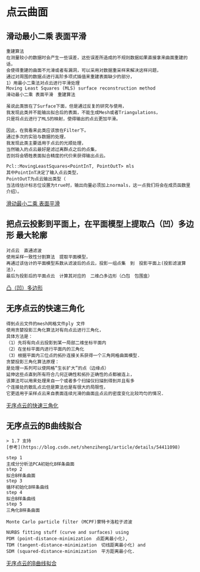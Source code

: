 # 点云曲面
## 滑动最小二乘 表面平滑
    重建算法
    在测量较小的数据时会产生一些误差，这些误差所造成的不规则数据如果直接拿来曲面重建的话，
    会使得重建的曲面不光滑或者有漏洞，可以采用对数据重采样来解决这样问题，
    通过对周围的数据点进行高阶多项式插值来重建表面缺少的部分，
    1）用最小二乘法对点云进行平滑处理
    Moving Least Squares (MLS) surface reconstruction method 
    滑动最小二乘 表面平滑　重建算法

    虽说此类放在了Surface下面，但是通过反复的研究与使用，
    我发现此类并不能输出拟合后的表面，不能生成Mesh或者Triangulations，
    只是将点云进行了MLS的映射，使得输出的点云更加平滑。

    因此，在我看来此类应该放在Filter下。
    通过多次的实验与数据的处理，
    我发现此类主要适用于点云的光顺处理，
    当然输入的点云最好是滤过离群点之后的点集，
    否则将会牺牲表面拟合精度的代价来获得输出点云。

    Pcl::MovingLeastSquares<PointInT, PointOutT> mls
    其中PointInT决定了输入点云类型，
    PointOutT为点云输出类型（
    当法线估计标志位设置为true时，输出向量必须加上normals，这一点我们将会在成员函数里介绍）。
[滑动最小二乘 表面平滑](resampling.cpp)

## 把点云投影到平面上，在平面模型上提取凸（凹）多边形 最大轮廓

    对点云　直通滤波
    使用采样一致性分割算法　提取平面模型，
    再通过该估计的平面模型系数从滤波后的点云，投影一组点集　到　投影平面上(投影滤波算法)，
    最后为投影后的平面点云　计算其对应的　二维凸多边形（凸包　包围盒）
[凸（凹）多边形 ](convex_hull2d.cpp)

## 无序点云的快速三角化  
    得到点云文件的mesh网格文件ply 文件
    使用贪婪投影三角化算法对有向点云进行三角化，
    具体方法是：
    （1）先将有向点云投影到某一局部二维坐标平面内
    （2）在坐标平面内进行平面内的三角化
    （3）根据平面内三位点的拓扑连接关系获得一个三角网格曲面模型.
    贪婪投影三角化算法原理：
    是处理一系列可以使网格“生长扩大”的点（边缘点）
    延伸这些点直到所有符合几何正确性和拓扑正确性的点都被连上，
    该算法可以用来处理来自一个或者多个扫描仪扫描到得到并且有多
    个连接处的散乱点云但是算法也是有很大的局限性，
    它更适用于采样点云来自表面连续光滑的曲面且点云的密度变化比较均匀的情况.
[无序点云的快速三角化](greedy_projection.cpp)    
    
## 无序点云的B曲线拟合 
    > 1.7 支持
    [参考](https://blog.csdn.net/shenziheng1/article/details/54411098)

    step 1
    主成分分析法PCA初始化B样条曲面
    step 2
    拟合B样条曲面
    step 3
    循环初始化B样条曲线
    step 4
    拟合B样条曲线
    step 5
    三角化B样条曲面

    Monte Carlo particle filter (MCPF)蒙特卡洛粒子滤波 

    NURBS fitting stuff (curve and surfaces) using 
    PDM (point-distance-minimization　点距离最小化), 
    TDM (tangent-distance-minimization　切线距离最小化) and 
    SDM (squared-distance-minimization　平方距离最小化. 
[无序点云的B曲线拟合](bspline_fitting.cpp) 


